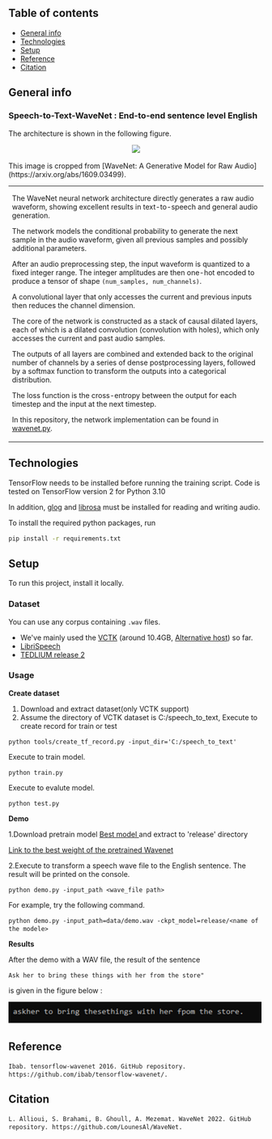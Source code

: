 ## Table of contents
* [General info](#general-info)
* [Technologies](#technologies)
* [Setup](#setup)
* [Reference](#Reference)
* [Citation](#Citation)

## General info
### Speech-to-Text-WaveNet : End-to-end sentence level English
The architecture is shown in the following figure.
<p align="center">
  <img src="https://raw.githubusercontent.com/buriburisuri/speech-to-text-wavenet/master/png/architecture.png" width="1024"/>
</p>
This image is cropped from [WaveNet: A Generative Model for Raw Audio](https://arxiv.org/abs/1609.03499).


<table style="border-collapse: collapse">
<tr>
<td>
<p>
The WaveNet neural network architecture directly generates a raw audio waveform,
showing excellent results in text-to-speech and general audio generation.
</p>
<p>
The network models the conditional probability to generate the next
sample in the audio waveform, given all previous samples and possibly
additional parameters.
</p>
<p>
After an audio preprocessing step, the input waveform is quantized to a fixed integer range.
The integer amplitudes are then one-hot encoded to produce a tensor of shape <code>(num_samples, num_channels)</code>.
</p>
<p>
A convolutional layer that only accesses the current and previous inputs then reduces the channel dimension.
</p>
<p>
The core of the network is constructed as a stack of causal dilated layers, each of which is a
dilated convolution (convolution with holes), which only accesses the current and past audio samples.
</p>
<p>
The outputs of all layers are combined and extended back to the original number
of channels by a series of dense postprocessing layers, followed by a softmax
function to transform the outputs into a categorical distribution.
</p>
<p>
The loss function is the cross-entropy between the output for each timestep and the input at the next timestep.
</p>
<p>
In this repository, the network implementation can be found in <a href="./wavenet.py ">wavenet.py</a>.
</p>
</td>
<!-- <td width="300">
<img src="images/network.png" width="300"></img>
</td> -->
</tr>
</table>
	
## Technologies

TensorFlow needs to be installed before running the training script.
Code is tested on TensorFlow version 2 for Python 3.10

In addition, [glog](https://github.com/benley/python-glog.git) and [librosa](https://github.com/librosa/librosa) must be installed for reading and writing audio.

To install the required python packages, run
```bash
pip install -r requirements.txt
```

## Setup
To run this project, install it locally.

### Dataset

You can use any corpus containing `.wav` files.

- We've mainly used the [VCTK](http://homepages.inf.ed.ac.uk/jyamagis/page3/page58/page58.html) (around 10.4GB, [Alternative host](http://www.udialogue.org/download/cstr-vctk-corpus.html)) so far.
- [LibriSpeech](http://www.openslr.org/12/)
- [TEDLIUM release 2](http://www-lium.univ-lemans.fr/en/content/ted-lium-corpus)

### Usage
**Create dataset**

1. Download and extract dataset(only VCTK support)
2. Assume the directory of VCTK dataset is C:/speech_to_text, Execute to create record for train or test
```
python tools/create_tf_record.py -input_dir='C:/speech_to_text'
```

Execute to train model.
```
python train.py
```

Execute to evalute model.
```
python test.py
```

**Demo**

1.Download pretrain model <a href="./trained_models"> Best model </a> and extract to 'release' directory

[Link to the best weight of the pretrained Wavenet](https://drive.google.com/drive/folders/1PWLCfA2xisnnqiKfEdfxq7cK283QZK2t?usp=sharing)

2.Execute to transform a speech wave file to the English sentence. The result will be printed on the console. 
```
python demo.py -input_path <wave_file path>
```

For example, try the following command.
```
python demo.py -input_path=data/demo.wav -ckpt_model=release/<name of the modele>
```


**Results**

After the demo with a WAV file, the result of the sentence
```
Ask her to bring these things with her from the store" 
```
is given in the figure below :

<td>
<img src="images/result.png" width="500"></img>
</td>




## Reference 
```
Ibab. tensorflow-wavenet 2016. GitHub repository. https://github.com/ibab/tensorflow-wavenet/.
```

## Citation
```
L. Allioui, S. Brahami, B. Ghoull, A. Mezemat. WaveNet 2022. GitHub repository. https://github.com/LounesAl/WaveNet.
```
